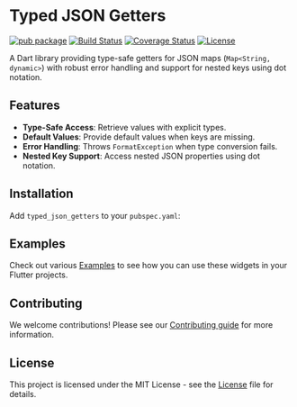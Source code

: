 # Typed JSON Getters

[![pub package](https://img.shields.io/pub/v/typed_json_getters.svg)](https://pub.dev/packages/typed_json_getters)
[![Build Status](https://img.shields.io/github/actions/workflow/status/ristocloud-group/app-lib-typed-json-getters/dart.yml)](https://github.com/ristocloud-group/app-lib-typed-json-getters/actions/workflows/dart.yml)
[![Coverage Status](https://github.com/ristocloud-group/app-lib-typed-json-getters/raw/gh-pages/coverage-badge.svg)](https://ristocloud-group.github.io/app-lib-typed-json-getters/)
[![License](https://img.shields.io/badge/license-MIT-blue.svg)](https://opensource.org/licenses/MIT)

A Dart library providing type-safe getters for JSON maps (`Map<String, dynamic>`) with robust error handling and support for nested keys using dot notation.

## Features

- **Type-Safe Access**: Retrieve values with explicit types.
- **Default Values**: Provide default values when keys are missing.
- **Error Handling**: Throws `FormatException` when type conversion fails.
- **Nested Key Support**: Access nested JSON properties using dot notation.

## Installation

Add `typed_json_getters` to your `pubspec.yaml`:

## Examples

Check out various [Examples](https://github.com/ristocloud-group/app-lib-typed-json-getters/blob/main/example/main.dart) to see how you can use these widgets in your Flutter projects.

## Contributing

We welcome contributions! Please see our [Contributing guide](https://github.com/ristocloud-group/app-lib-typed-json-getters/blob/main/.github/CONTRIBUTING.md) for more information.

## License

This project is licensed under the MIT License - see the [License](https://github.com/ristocloud-group/app-lib-typed-json-getters/blob/main/LICENSE) file for details.
